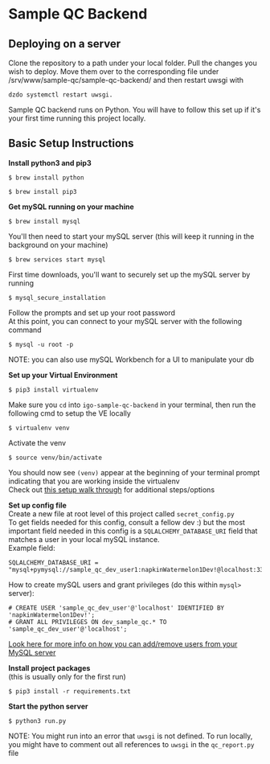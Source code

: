 # Sample QC Backend

## Deploying on a server <br>
Clone the repository to a path under your local folder. 
Pull the changes you wish to deploy.
Move them over to the corresponding file under /srv/www/sample-qc/sample-qc-backend/ and then restart uwsgi with 
```
dzdo systemctl restart uwsgi.
```

Sample QC backend runs on Python. You will have to follow this set up if it's your first time running this project locally.

## Basic Setup Instructions <br>

**Install python3 and pip3** <br>
```
$ brew install python
```
```
$ brew install pip3
```

**Get mySQL running on your machine** <br>
```
$ brew install mysql
```
You'll then need to start your mySQL server (this will keep it running in the background on your machine) <br>
```
$ brew services start mysql
```
First time downloads, you'll want to securely set up the mySQL server by running <br>
```
$ mysql_secure_installation
```
Follow the prompts and set up your root password <br>
At this point, you can connect to your mySQL server with the following command <br>
```
$ mysql -u root -p
```
NOTE: you can also use mySQL Workbench for a UI to manipulate your db <br>

**Set up your Virtual Environment** <br>
```
$ pip3 install virtualenv
```
Make sure you `cd` into `igo-sample-qc-backend` in your terminal, then run the following cmd to setup the VE locally <br>
```
$ virtualenv venv
```
Activate the venv <br>
```
$ source venv/bin/activate
```
You should now see `(venv)` appear at the beginning of your terminal prompt indicating that you are working inside the virtualenv <br>
Check out [this setup walk through](https://sourabhbajaj.com/mac-setup/Python/virtualenv.html) for additional steps/options <br>

**Set up config file** <br>
Create a new file at root level of this project called `secret_config.py` <br>
To get fields needed for this config, consult a fellow dev :) but the most important field needed in this config is a `SQLALCHEMY_DATABASE_URI` field that matches a user in your local mySQL instance.<br>
Example field: <br>
```
SQLALCHEMY_DATABASE_URI = "mysql+pymysql://sample_qc_dev_user1:napkinWatermelon1Dev!@localhost:3306/dev_sample_qc"
```

How to create mySQL users and grant privileges (do this within `mysql>` server):
```
# CREATE USER 'sample_qc_dev_user'@'localhost' IDENTIFIED BY 'napkinWatermelon1Dev!';
# GRANT ALL PRIVILEGES ON dev_sample_qc.* TO 'sample_qc_dev_user'@'localhost';
```

[Look here for more info on how you can add/remove users from your MySQL server](https://sebhastian.com/mysql-error-1396/)

**Install project packages**<br>
(this is usually only for the first run) <br>
```
$ pip3 install -r requirements.txt
```

**Start the python server** <br>
```
$ python3 run.py
```
NOTE: You might run into an error that `uwsgi` is not defined. To run locally, you might have to comment out all references to `uwsgi`  in the `qc_report.py` file
